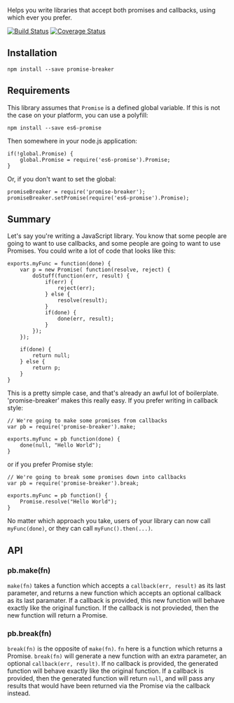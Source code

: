 Helps you write libraries that accept both promises and callbacks, using which ever you prefer.

[![Build Status](https://travis-ci.org/jwalton/node-promise-breaker.svg)](https://travis-ci.org/jwalton/node-promise-breaker)
[![Coverage Status](https://coveralls.io/repos/jwalton/node-promise-breaker/badge.svg)](https://coveralls.io/r/jwalton/node-promise-breaker)

## Installation

    npm install --save promise-breaker

## Requirements

This library assumes that `Promise` is a defined global variable.  If this is not the case
on your platform, you can use a polyfill:

    npm install --save es6-promise

Then somewhere in your node.js application:

    if(!global.Promise) {
        global.Promise = require('es6-promise').Promise;
    }

Or, if you don't want to set the global:

    promiseBreaker = require('promise-breaker');
    promiseBreaker.setPromise(require('es6-promise').Promise);

## Summary

Let's say you're writing a JavaScript library.  You know that some people are going to want
to use callbacks, and some people are going to want to use Promises.  You could write a lot
of code that looks like this:

```
exports.myFunc = function(done) {
    var p = new Promise( function(resolve, reject) {
        doStuff(function(err, result) {
            if(err) {
                reject(err);
            } else {
                resolve(result);
            }
            if(done) {
                done(err, result);
            }
        });
    });

    if(done) {
        return null;
    } else {
        return p;
    }
}
```

This is a pretty simple case, and that's already an awful lot of boilerplate.  'promise-breaker'
makes this really easy.  If you prefer writing in callback style:

```
// We're going to make some promises from callbacks
var pb = require('promise-breaker').make;

exports.myFunc = pb function(done) {
    done(null, "Hello World");
}
```

or if you prefer Promise style:


```
// We're going to break some promises down into callbacks
var pb = require('promise-breaker').break;

exports.myFunc = pb function() {
    Promise.resolve("Hello World");
}
```

No matter which approach you take, users of your library can now call `myFunc(done)`, or they
can call `myFunc().then(...)`.

## API

### pb.make(fn)

`make(fn)` takes a function which accepts a `callback(err, result)` as its last parameter, and
returns a new function which accepts an optional callback as its last paramater.  If a callback is
provided, this new function will behave exactly like the original function.  If the callback
is not provieded, then the new function will return a Promise.

### pb.break(fn)

`break(fn)` is the opposite of `make(fn)`.  `fn` here is a function which returns a Promise.
`break(fn)` will generate a new function with an extra parameter, an optional
`callback(err, result)`.  If no callback is provided, the generated function will behave exactly
like the original function.  If a callback is provided, then the generated function will return
`null`, and will pass any results that would have been returned via the Promise via the callback
instead.
